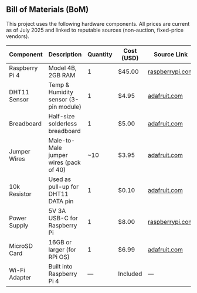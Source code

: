 ## Bill of Materials (BoM)

This project uses the following hardware components. All prices are current as of July 2025 and linked to reputable sources (non-auction, fixed-price vendors).

| Component         | Description                            | Quantity | Cost (USD) | Source Link |
|------------------|----------------------------------------|----------|------------|-------------|
| Raspberry Pi 4   | Model 4B, 2GB RAM                       | 1        | $45.00     | [raspberrypi.com](https://www.raspberrypi.com/products/raspberry-pi-4-model-b/) |
| DHT11 Sensor     | Temp & Humidity sensor (3-pin module)  | 1        | $4.95      | [adafruit.com](https://www.adafruit.com/product/386) |
| Breadboard       | Half-size solderless breadboard         | 1        | $5.00      | [adafruit.com](https://www.adafruit.com/product/64) |
| Jumper Wires     | Male-to-Male jumper wires (pack of 40) | ~10      | $3.95      | [adafruit.com](https://www.adafruit.com/product/758) |
| 10k Resistor     | Used as pull-up for DHT11 DATA pin      | 1        | $0.10      | [adafruit.com](https://www.adafruit.com/product/2784) |
| Power Supply     | 5V 3A USB-C for Raspberry Pi             | 1        | $8.00      | [raspberrypi.com](https://www.raspberrypi.com/products/type-c-power-supply/) |
| MicroSD Card     | 16GB or larger (for RPi OS)             | 1        | $6.99      | [adafruit.com](https://www.adafruit.com/product/2765) |
| Wi-Fi Adapter    | Built into Raspberry Pi 4               | —        | Included   | — |

